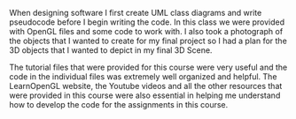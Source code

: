 When designing software I first create UML class diagrams and write pseudocode before I begin writing the code. In this class we were provided with OpenGL files and some code to work with. I also took a photograph of the objects that I wanted to create for my final project so I had a plan for the 3D objects that I wanted to depict in my final 3D Scene.

The tutorial files that were provided for this course were very useful and the code in the individual files was extremely well organized and helpful. The LearnOpenGL website, the Youtube videos and all the other resources that were provided in this course were also essential in helping me understand how to develop the code for the assignments in this course. 
